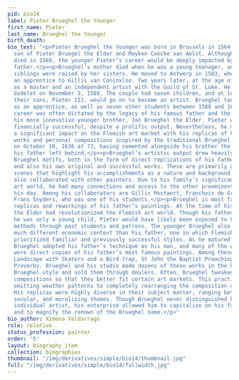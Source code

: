 ```yaml
---
pid: bio14
label: Pieter Brueghel the Younger
first_name: Pieter
last_name: Brueghel the Younger
birth_death:
bio_text: "<p>Pieter Brueghel the Younger was born in Brussels in 1564, the eldest
  son of Pieter Bruegel the Elder and Mayken Coecke van Aelst. Although his father
  died in 1569, the younger Pieter’s career would be deeply impacted by his famous
  father.</p><p>Brueghel’s mother died when he was a young teenager, and he and his
  siblings were raised by her sisters. He moved to Antwerp in 1583, where he became
  an apprentice to Gillis van Coninxloo. Two years later, at the age of 21, he registered
  as a master and an independent artist with the Guild of St. Luke. He married Elisabeth
  Godelet on November 5, 1588. The couple had seven children, and at least one of
  their sons, Pieter III, would go on to become an artist. Brueghel took his son on
  as an apprentice, as well as seven other students between 1588 and 1626. His artistic
  career was often dictated by the legacy of his famous father and the influence of
  his more innovative younger brother, Jan Brueghel the Elder. Pieter was never very
  financially successful, despite a prolific output. Nevertheless, he managed to have
  a significant impact on the Flemish art market with his replicas of his father’s
  works and personal compositions inspired by the traditional Brueghel style. He died
  on October 10, 1636 at 73, having cemented alongside his brother the Brueghel legacy
  his father left behind.</p><p>Brueghel’s artistic output drew heavily from common
  Brueghel motifs, both in the form of direct replications of his father’s compositions
  and also his own original and successful works. These are primarily genre and landscape
  scenes that highlight his accomplishments as a nature and background painter. Brueghel
  also collaborated with other painters. Due to his family’s significance in the Flemish
  art world, he had many connections and access to the other preeminent artists of
  his day. Among his collaborators are Gillis Mostaert, Franchois de Grooten, and
  Frans Snyders, who was one of his students.</p><p>Brueghel is most famous for his
  replicas and reworkings of his father’s paintings. At the time of his death, Pieter
  the Elder had revolutionized the Flemish art world. Though his father died when
  he was only a young child, Pieter would have likely been exposed to his works and
  methods through past students and patrons. The younger Brueghel also worked in a
  much different economic context than his father, one in which Flemish art dealers
  prioritized familiar and previously successful styles. As he matured in this environment,
  Brueghel adopted his father’s technique as his own, and many of the works he produced
  were direct copies of his father’s most famous paintings. Among these are Winter
  Landscape with Skaters and a Bird-trap, St John the Baptist Preaching, and Netherlandish
  Proverbs. Brueghel and his studio made dozens of these works in the highly sought-after
  Brueghel style and sold them through dealers. Often, Brueghel tweaked his father’s
  compositions so that they better fit certain art markets. This practice ranged from
  omitting weather patterns to completely rearranging the composition of figures.
  His replicas were highly diverse in their subject matter, ranging between religious,
  secular, and moralizing themes. Though Brueghel never distinguished himself as an
  individual artist, his enterprise allowed him to capitalize on his family’s legacy
  and to magnify the renown of the Brueghel name.</p>"
bio_author: Ximena Valdarrago
role: relative
status_profession: painter
order: '5'
layout: biography_item
collection: biographies
thumbnail: "/img/derivatives/simple/bio14/thumbnail.jpg"
full: "/img/derivatives/simple/bio14/fullwidth.jpg"
---
```

